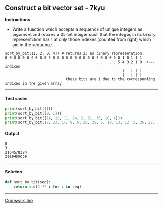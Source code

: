 ## Construct a bit vector set - 7kyu

**Instructions**

- Write a function which accepts a sequence of unique integers as argument and returns a 32-bit integer such that the integer, in its binary representation has 1 at only those indexes (counted from right) which are in the sequence.

```
sort_by_bit([1, 2, 0, 4]) # returns 23 as binary representation:
0 0 0 0 0 0 0 0 0 0 0 0 0 0 0 0 0 0 0 0 0 0 0 0 0 0 0 1 0 1 1 1
                                          . . . . . 5 4 3 2 1 0  <--- indices
                                                      |   | | |
                                                      |   | | |
                            these bits are 1 due to the corresponding indices in the given array
```

---

#### Test cases

```python
print(sort_by_bit([]))
print(sort_by_bit([0, 1]))
print(sort_by_bit([14, 12, 11, 24, 2, 31, 15, 18, 4]))
print(sort_by_bit([7, 23, 14, 9, 6, 20, 29, 5, 18, 13, 12, 2, 26, 27, 10, 31, 0, 25, 19, 1]))
```

#### Output

```
0
3
2164578324
2929489639
```

---

#### Solution

```python
def sort_by_bit(seq):
    return sum(2 ** i for i in seq)
```

---

[Codewars link](https://www.codewars.com/kata/52f5424d0531259cfc000d04)
